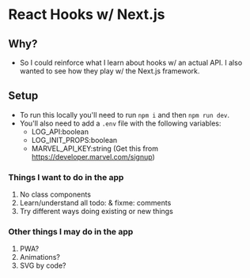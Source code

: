 # React Hooks w/ Next.js

## Why?

- So I could reinforce what I learn about hooks w/ an actual API. I also wanted to see how they play w/ the Next.js framework.

## Setup

- To run this locally you'll need to run `npm i` and then `npm run dev`.
- You'll also need to add a `.env` file with the following variables:
  - LOG_API:boolean
  - LOG_INIT_PROPS:boolean
  - MARVEL_API_KEY:string (Get this from https://developer.marvel.com/signup)

### Things I want to do in the app

1. No class components
1. Learn/understand all todo: & fixme: comments
1. Try different ways doing existing or new things

### Other things I may do in the app

1. PWA?
1. Animations?
1. SVG by code?
